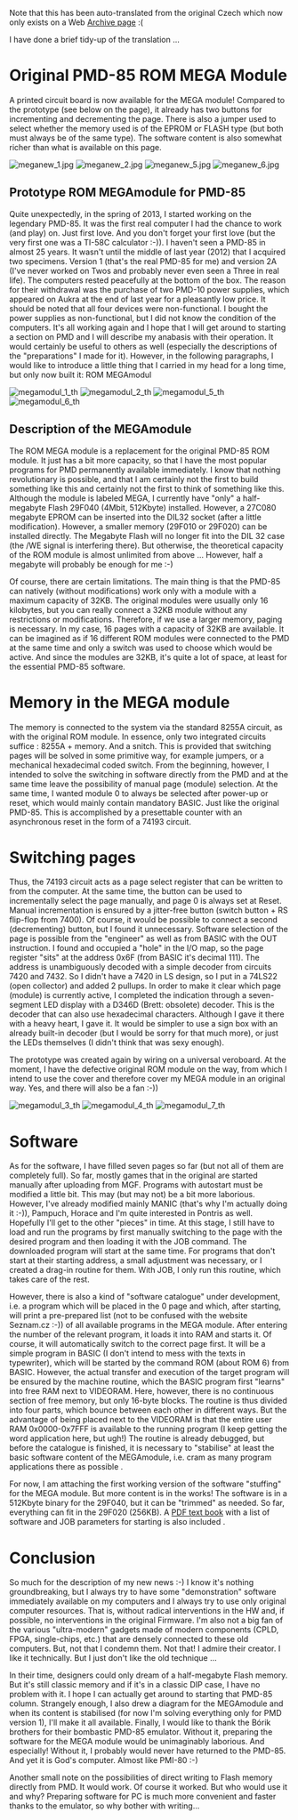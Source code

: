 Note that this has been auto-translated from the original Czech which now only exists on a Web [Archive page](https://web.archive.org/web/20170906110934/http://www.nostalcomp.cz/pmd_megamodul.php) :(<br>

I have done a brief tidy-up of the translation ... <br>

# Original PMD-85 ROM MEGA Module
A printed circuit board is now available for the MEGA module! Compared to the prototype (see below on the page), it already has two buttons for incrementing and decrementing the page. There is also a jumper used to select whether the memory used is of the EPROM or FLASH type (but both must always be of the same type). The software content is also somewhat richer than what is available on this page. <br>

![meganew_1.jpg](meganew_1.jpg)
![meganew_2.jpg](meganew_2.jpg)
![meganew_5.jpg](meganew_5.jpg)
![meganew_6.jpg](meganew_6.jpg)

## Prototype ROM MEGAmodule for PMD-85
Quite unexpectedly, in the spring of 2013, I started working on the legendary PMD-85. It was the first real computer I had the chance to work (and play) on. Just first love. And you don't forget your first love (but the very first one was a TI-58C calculator :-)). I haven't seen a PMD-85 in almost 25 years. It wasn't until the middle of last year (2012) that I acquired two specimens. Version 1 (that's the real PMD-85 for me) and version 2A (I've never worked on Twos and probably never even seen a Three in real life). The computers rested peacefully at the bottom of the box. The reason for their withdrawal was the purchase of two PMD-10 power supplies, which appeared on Aukra at the end of last year for a pleasantly low price. It should be noted that all four devices were non-functional. I bought the power supplies as non-functional, but I did not know the condition of the computers. It's all working again and I hope that I will get around to starting a section on PMD and I will describe my anabasis with their operation. It would certainly be useful to others as well (especially the descriptions of the "preparations" I made for it). However, in the following paragraphs, I would like to introduce a little thing that I carried in my head for a long time, but only now built it: ROM MEGAmodul

![megamodul_1_th](megamodul_1_th.jpg)
![megamodul_2_th](megamodul_2_th.jpg)
![megamodul_5_th](megamodul_5_th.jpg)
![megamodul_6_th](megamodul_6_th.jpg)

## Description of the MEGAmodule
The ROM MEGA module is a replacement for the original PMD-85 ROM module. It just has a bit more capacity, so that I have the most popular programs for PMD permanently available immediately. I know that nothing revolutionary is possible, and that I am certainly not the first to build something like this and certainly not the first to think of something like this. Although the module is labeled MEGA, I currently have "only" a half-megabyte Flash 29F040 (4Mbit, 512Kbyte) installed. However, a 27C080 megabyte EPROM can be inserted into the DIL32 socket (after a little modification). However, a smaller memory (29F010 or 29F020) can be installed directly. The Megabyte Flash will no longer fit into the DIL 32 case (the /WE signal is interfering there). But otherwise, the theoretical capacity of the ROM module is almost unlimited from above ... However, half a megabyte will probably be enough for me :-)

Of course, there are certain limitations. The main thing is that the PMD-85 can natively (without modifications) work only with a module with a maximum capacity of 32KB. The original modules were usually only 16 kilobytes, but you can really connect a 32KB module without any restrictions or modifications. Therefore, if we use a larger memory, paging is necessary. In my case, 16 pages with a capacity of 32KB are available. It can be imagined as if 16 different ROM modules were connected to the PMD at the same time and only a switch was used to choose which would be active. And since the modules are 32KB, it's quite a lot of space, at least for the essential PMD-85 software.

# Memory in the MEGA module
The memory is connected to the system via the standard 8255A circuit, as with the original ROM module. In essence, only two integrated circuits suffice : 8255A + memory. And a snitch. This is provided that switching pages will be solved in some primitive way, for example jumpers, or a mechanical hexadecimal coded switch. From the beginning, however, I intended to solve the switching in software directly from the PMD and at the same time leave the possibility of manual page (module) selection. At the same time, I wanted module 0 to always be selected after power-up or reset, which would mainly contain mandatory BASIC. Just like the original PMD-85. This is accomplished by a presettable counter with an asynchronous reset in the form of a 74193 circuit.

# Switching pages
Thus, the 74193 circuit acts as a page select register that can be written to from the computer. At the same time, the button can be used to incrementally select the page manually, and page 0 is always set at Reset. Manual incrementation is ensured by a jitter-free button (switch button + RS flip-flop from 7400). Of course, it would be possible to connect a second (decrementing) button, but I found it unnecessary. Software selection of the page is possible from the "engineer" as well as from BASIC with the OUT instruction. I found and occupied a "hole" in the I/O map, so the page register "sits" at the address 0x6F (from BASIC it's decimal 111). The address is unambiguously decoded with a simple decoder from circuits 7420 and 7432. So I didn't have a 7420 in LS design, so I put in a 74LS22 (open collector) and added 2 pullups. In order to make it clear which page (module) is currently active, I completed the indication through a seven-segment LED display with a D346D (Brett: obsolete) decoder. This is the decoder that can also use hexadecimal characters. Although I gave it there with a heavy heart, I gave it. It would be simpler to use a sign box with an already built-in decoder (but I would be sorry for that much more), or just the LEDs themselves (I didn't think that was sexy enough).

The prototype was created again by wiring on a universal veroboard. At the moment, I have the defective original ROM module on the way, from which I intend to use the cover and therefore cover my MEGA module in an original way. Yes, and there will also be a fan :-))

![megamodul_3_th](megamodul_3_th.jpg)
![megamodul_4_th](megamodul_4_th.jpg)
![megamodul_7_th](megamodul_7_th.jpg)

# Software
As for the software, I have filled seven pages so far (but not all of them are completely full). So far, mostly games that in the original are started manually after uploading from MGF. Programs with autostart must be modified a little bit. This may (but may not) be a bit more laborious. However, I've already modified mainly MANIC (that's why I'm actually doing it :-)), Pampuch, Horace and I'm quite interested in Pontris as well. Hopefully I'll get to the other "pieces" in time. At this stage, I still have to load and run the programs by first manually switching to the page with the desired program and then loading it with the JOB command. The downloaded program will start at the same time. For programs that don't start at their starting address, a small adjustment was necessary, or I created a drag-in routine for them. With JOB, I only run this routine, which takes care of the rest.

However, there is also a kind of "software catalogue" under development, i.e. a program which will be placed in the 0 page and which, after starting, will print a pre-prepared list (not to be confused with the website Seznam.cz :-)) of all available programs in the MEGA module. After entering the number of the relevant program, it loads it into RAM and starts it. Of course, it will automatically switch to the correct page first. It will be a simple program in BASIC (I don't intend to mess with the texts in typewriter), which will be started by the command ROM (about ROM 6) from BASIC. However, the actual transfer and execution of the target program will be ensured by the machine routine, which the BASIC program first "learns" into free RAM next to VIDEORAM. Here, however, there is no continuous section of free memory, but only 16-byte blocks. The routine is thus divided into four parts, which bounce between each other in different ways. But the advantage of being placed next to the VIDEORAM is that the entire user RAM 0x0000-0x7FFF is available to the running program (I keep getting the word application here, but ugh!) The routine is already debugged, but before the catalogue is finished, it is necessary to "stabilise" at least the basic software content of the MEGAmodule, i.e. cram as many program applications there as possible .

For now, I am attaching the first working version of the software "stuffing" for the MEGA module. But more content is in the works! The software is in a 512Kbyte binary for the 29F040, but it can be "trimmed" as needed. So far, everything can fit in the 29F020 (256KB). A [PDF text book](Contents_of_ROM_MEGA_module_for_PMD_EN.pdf) with a list of software and JOB parameters for starting is also included .

# Conclusion
So much for the description of my new news :-) I know it's nothing groundbreaking, but I always try to have some "demonstration" software immediately available on my computers and I always try to use only original computer resources. That is, without radical interventions in the HW and, if possible, no interventions in the original Firmware. I'm also not a big fan of the various "ultra-modern" gadgets made of modern components (CPLD, FPGA, single-chips, etc.) that are densely connected to these old computers. But, not that I condemn them. Not that! I admire their creator. I like it technically. But I just don't like the old technique ...

In their time, designers could only dream of a half-megabyte Flash memory. But it's still classic memory and if it's in a classic DIP case, I have no problem with it. I hope I can actually get around to starting that PMD-85 column. Strangely enough, I also drew a diagram for the MEGAmodule and when its content is stabilised (for now I'm solving everything only for PMD version 1), I'll make it all available. Finally, I would like to thank the Bórik brothers for their bombastic PMD-85 emulator. Without it, preparing the software for the MEGA module would be unimaginably laborious. And especially! Without it, I probably would never have returned to the PMD-85. And yet it is God's computer. Almost like PMI-80 :-)

Another small note on the possibilities of direct writing to Flash memory directly from PMD. It would work. Of course it worked. But who would use it and why? Preparing software for PC is much more convenient and faster thanks to the emulator, so why bother with writing...
